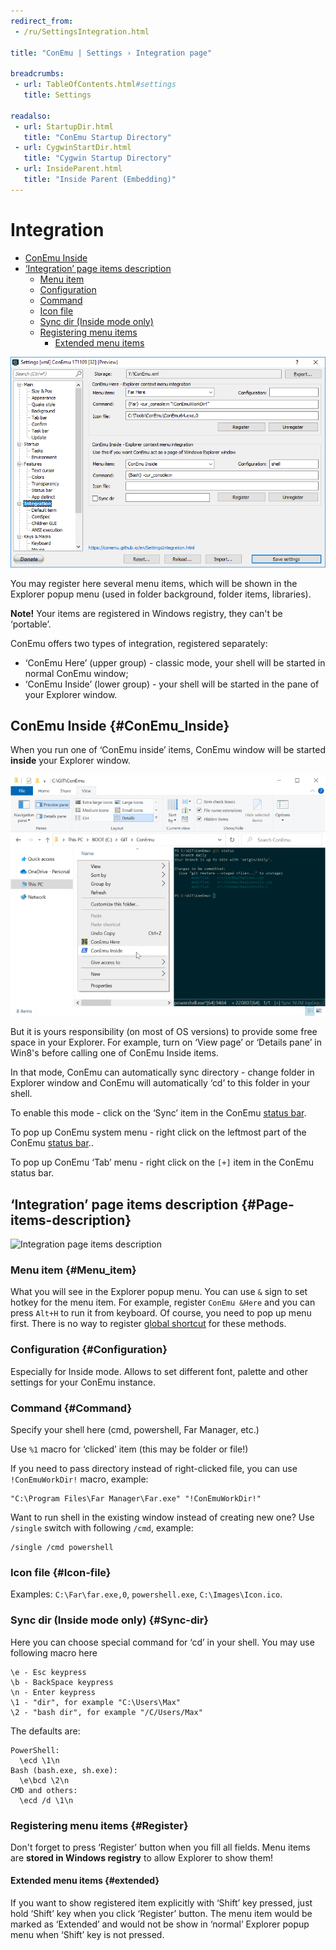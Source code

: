 ```yaml
---
redirect_from:
 - /ru/SettingsIntegration.html

title: "ConEmu | Settings › Integration page"

breadcrumbs:
 - url: TableOfContents.html#settings
   title: Settings

readalso:
 - url: StartupDir.html
   title: "ConEmu Startup Directory"
 - url: CygwinStartDir.html
   title: "Cygwin Startup Directory"
 - url: InsideParent.html
   title: "Inside Parent (Embedding)"
---
```


# Integration

* [ConEmu Inside  ](#ConEmu_Inside)
* [‘Integration’ page items description  ](#Page-items-description)
  * [Menu item   ](#Menu_item)
  * [Configuration   ](#Configuration)
  * [Command   ](#Command)
  * [Icon file   ](#Icon-file)
  * [Sync dir (Inside mode only)   ](#Sync-dir)
  * [Registering menu items  ](#Register)
    * [Extended menu items](#extended)

![ConEmu Settings: Integration](/img/Settings-Integration.png)


You may register here several menu items,
which will be shown in the Explorer popup menu
(used in folder background, folder items, libraries).


**Note!** Your items are registered in Windows registry,
they can't be ‘portable’.


ConEmu offers two types of integration, registered separately:

* ‘ConEmu Here’ (upper group) - classic mode, your shell will be started in normal ConEmu window;
* ‘ConEmu Inside’ (lower group) - your shell will be started in the pane of your Explorer window.


## ConEmu Inside  {#ConEmu_Inside}

When you run one of ‘ConEmu inside’ items,
ConEmu window will be started **inside** your Explorer window.


![ConEmu inside Windows Explorer pane](/img/ConEmuInside.png)

But it is yours responsibility (on most of OS versions)
to provide some free space in your Explorer.
For example, turn on ‘View page’ or ‘Details pane’
in Win8's before calling one of ConEmu Inside items.

In that mode, ConEmu can automatically sync directory -
change folder in Explorer window and ConEmu will
automatically ‘cd’ to this folder in your shell.

To enable this mode - click on the ‘Sync’ item
in the ConEmu [status bar](StatusBar.html).

To pop up ConEmu system menu - right click
on the leftmost part of the ConEmu [status bar](StatusBar.html)..

To pop up ConEmu ‘Tab’ menu - right click on the
<code class="plus">[+]</code> item in the ConEmu status bar.


## ‘Integration’ page items description  {#Page-items-description}

![Integration page items description](/img/Settings-Integration2.png)


### Menu item   {#Menu_item}

What you will see in the Explorer popup menu.
You can use `&` sign to set hotkey for the menu item.
For example, register `ConEmu &Here` and
you can press `Alt+H` to run it from keyboard.
Of course, you need to pop up menu first.
There is no way to register
[global shortcut](GlobalHotKeys.html)
for these methods.


### Configuration   {#Configuration}

Especially for Inside mode. Allows to set different font,
palette and other settings for your ConEmu instance.


### Command   {#Command}

Specify your shell here (cmd, powershell, Far Manager, etc.)

Use `%1` macro for ‘clicked’ item (this may be folder or file!)

If you need to pass directory instead of right-clicked file, you can use `!ConEmuWorkDir!` macro, example:

~~~
"C:\Program Files\Far Manager\Far.exe" "!ConEmuWorkDir!"
~~~

Want to run shell in the existing window instead of creating new one?
Use `/single` switch with following `/cmd`, example:

~~~
/single /cmd powershell
~~~


### Icon file   {#Icon-file}

Examples: `C:\Far\far.exe,0`, `powershell.exe`, `C:\Images\Icon.ico`.


### Sync dir (Inside mode only)   {#Sync-dir}

Here you can choose special command for ‘cd’ in your shell.
You may use following macro here

~~~
\e - Esc keypress
\b - BackSpace keypress
\n - Enter keypress
\1 - "dir", for example "C:\Users\Max"
\2 - "bash dir", for example "/C/Users/Max"
~~~

The defaults are:

~~~
PowerShell:
  \ecd \1\n
Bash (bash.exe, sh.exe):
  \e\bcd \2\n
CMD and others:
  \ecd /d \1\n
~~~


### Registering menu items  {#Register}

Don't forget to press ‘Register’ button when you fill all fields.
Menu items are **stored in Windows registry** to allow Explorer to show them!

#### Extended menu items  {#extended}

If you want to show registered item explicitly with ‘Shift’ key pressed,
just hold ‘Shift’ key when you click ‘Register’ button. The menu item
would be marked as ‘Extended’ and would not be show in ‘normal’ Explorer
popup menu when ‘Shift’ key is not pressed.
